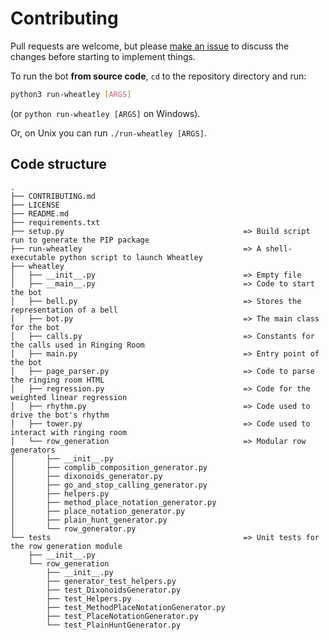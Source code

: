 # Contributing
Pull requests are welcome, but please
[make an issue](https://github.com/Kneasle/ringing-room-bot/issues/new) to discuss the changes
before starting to implement things.

To run the bot **from source code**, `cd` to the repository directory and run:
```bash
python3 run-wheatley [ARGS]
```
(or `python run-wheatley [ARGS]` on Windows).

Or, on Unix you can run `./run-wheatley [ARGS]`.

## Code structure
```
.
├── CONTRIBUTING.md
├── LICENSE
├── README.md
├── requirements.txt
├── setup.py                                        => Build script run to generate the PIP package
├── run-wheatley                                    => A shell-executable python script to launch Wheatley
├── wheatley
│   ├── __init__.py                                 => Empty file
│   ├── __main__.py                                 => Code to start the bot
│   ├── bell.py                                     => Stores the representation of a bell
│   ├── bot.py                                      => The main class for the bot
│   ├── calls.py                                    => Constants for the calls used in Ringing Room
│   ├── main.py                                     => Entry point of the bot
│   ├── page_parser.py                              => Code to parse the ringing room HTML
│   ├── regression.py                               => Code for the weighted linear regression
│   ├── rhythm.py                                   => Code used to drive the bot's rhythm
│   ├── tower.py                                    => Code used to interact with ringing room
│   └── row_generation                              => Modular row generators
│       ├── __init__.py
│       ├── complib_composition_generator.py
│       ├── dixonoids_generator.py
│       ├── go_and_stop_calling_generator.py
│       ├── helpers.py
│       ├── method_place_notation_generator.py
│       ├── place_notation_generator.py
│       ├── plain_hunt_generator.py
│       └── row_generator.py
└── tests                                           => Unit tests for the row generation module
    ├── __init__.py
    └── row_generation
        ├── __init__.py
        ├── generator_test_helpers.py
        ├── test_DixonoidsGenerator.py
        ├── test_Helpers.py
        ├── test_MethodPlaceNotationGenerator.py
        ├── test_PlaceNotationGenerator.py
        └── test_PlainHuntGenerator.py
```
